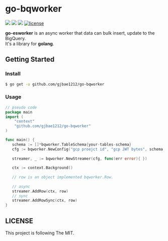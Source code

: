 # go-bqworker

<p align="left"> 
   <a href="https://hits.seeyoufarm.com"/><img src="https://hits.seeyoufarm.com/api/count/incr/badge.svg?url=https%3A%2F%2Fgithub.com%2Fgjbae1212%2Fgo-bqworker"/></a>
   <a href="https://goreportcard.com/report/github.com/gjbae1212/go-bqworker"><img src="https://goreportcard.com/badge/github.com/gjbae1212/go-bqworker"/></a>
   <a href="https://godoc.org/github.com/gjbae1212/go-bqworker"><img src="https://godoc.org/github.com/gjbae1212/go-bqworker?status.svg"/></a>            
   <a href="/LICENSE"><img src="https://img.shields.io/badge/license-MIT-GREEN.svg" alt="license"/></a>
</p>

**go-esworker** is an async worker that data can bulk insert, update to the BigQuery.  
It's a library for **golang**.


## Getting Started
### Install
```bash
$ go get -u github.com/gjbae1212/go-bqworker
```

### Usage
```go
// pseudo code
package main
import (
    "context"
    "github.com/gjbae1212/go-bqworker"
)

func main() {
   schema := []*bqworker.TableSchema{your-tables-schema}
   cfg := bqworker.NewConfig("gcp proejct id", "gcp JWT bytes", schema , queue-size, worker-size, worker-queue, delay-time)
   
   streamer, _ := bqworker.NewStreamer(cfg, func(err error){ })
   
   ctx := context.Background()
   
   // row is an object implemented bqworker.Row. 
    
   // async
   streamer.AddRow(ctx, row)     
   // sync 
   streamer.AddRowSync(ctx, row)
}  
```

## LICENSE
This project is following The MIT.
